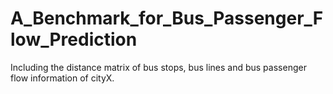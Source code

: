 # A_Benchmark_for_Bus_Passenger_Flow_Prediction
Including the distance matrix of bus stops, bus lines and bus passenger flow information of cityX.
